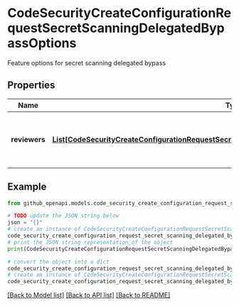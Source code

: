 # CodeSecurityCreateConfigurationRequestSecretScanningDelegatedBypassOptions

Feature options for secret scanning delegated bypass

## Properties

Name | Type | Description | Notes
------------ | ------------- | ------------- | -------------
**reviewers** | [**List[CodeSecurityCreateConfigurationRequestSecretScanningDelegatedBypassOptionsReviewersInner]**](CodeSecurityCreateConfigurationRequestSecretScanningDelegatedBypassOptionsReviewersInner.md) | The bypass reviewers for secret scanning delegated bypass | [optional] 

## Example

```python
from github_openapi.models.code_security_create_configuration_request_secret_scanning_delegated_bypass_options import CodeSecurityCreateConfigurationRequestSecretScanningDelegatedBypassOptions

# TODO update the JSON string below
json = "{}"
# create an instance of CodeSecurityCreateConfigurationRequestSecretScanningDelegatedBypassOptions from a JSON string
code_security_create_configuration_request_secret_scanning_delegated_bypass_options_instance = CodeSecurityCreateConfigurationRequestSecretScanningDelegatedBypassOptions.from_json(json)
# print the JSON string representation of the object
print(CodeSecurityCreateConfigurationRequestSecretScanningDelegatedBypassOptions.to_json())

# convert the object into a dict
code_security_create_configuration_request_secret_scanning_delegated_bypass_options_dict = code_security_create_configuration_request_secret_scanning_delegated_bypass_options_instance.to_dict()
# create an instance of CodeSecurityCreateConfigurationRequestSecretScanningDelegatedBypassOptions from a dict
code_security_create_configuration_request_secret_scanning_delegated_bypass_options_from_dict = CodeSecurityCreateConfigurationRequestSecretScanningDelegatedBypassOptions.from_dict(code_security_create_configuration_request_secret_scanning_delegated_bypass_options_dict)
```
[[Back to Model list]](../README.md#documentation-for-models) [[Back to API list]](../README.md#documentation-for-api-endpoints) [[Back to README]](../README.md)


